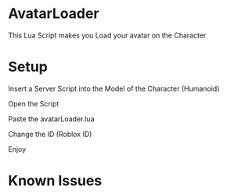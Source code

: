 # AvatarLoader
This Lua Script makes you Load your avatar on the Character 


# Setup

Insert a Server Script into the Model of the Character (Humanoid)

Open the Script

Paste the avatarLoader.lua

Change the ID (Roblox ID)

Enjoy

# Known Issues
